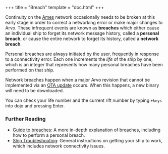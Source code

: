 +++
title = "Breach"
template = "doc.html"
+++

Continuity on the [Ames](../ames) network occasionally needs to be broken at
this early stage in order to correct a networking error or make major changes to
Arvo. These infrequent events are known as
**breaches** which either cause an individual ship to forget its network message
history, called a **personal breach**, or cause the entire network to forget its
history, called a **network breach**.

Personal breaches are always initiated by the user, frequently in response to a
connectivity error. Each one increments the _life_ of the ship by one, which is
an integer that represents how many personal breaches have been performed on
that ship.

Network breaches happen when a major Arvo revision that cannot be implemented 
via an [OTA update](../ota-updates) occurs. When this happens, a new binary
will need to be downloaded.

You can check your life number and the current rift number by typing `+keys`
into dojo and pressing Enter.

### Further Reading

- [Guide to breaches](@/docs/tutorials/guide-to-breaches.md): A more in-depth
  explanation of breaches, including how to perform a personal breach.
- [Ship Troubleshooting](@/docs/tutorials/ship-troubleshooting.md): General instructions on getting your ship to work, which includes network connectivity issues.
